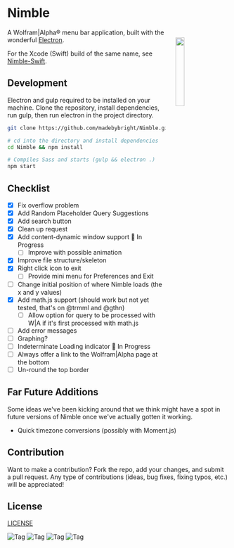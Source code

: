 Nimble
======
<img align="right" width="20%" style="float:right;padding:20px;" src="https://github.com/madebybright/madebybright.github.io/raw/master/img/nimble/256.png">

A Wolfram|Alpha® menu bar application, built with the wonderful [Electron](http://electron.atom.io/).

For the Xcode (Swift) build of the same name, see [Nimble-Swift](https://github.com/madebybright/Nimble-Swift).

## Development
Electron and gulp required to be installed on your machine. Clone the repository, install dependencies, run gulp, then run electron in the project directory.

```bash
git clone https://github.com/madebybright/Nimble.git

# cd into the directory and install dependencies
cd Nimble && npm install

# Compiles Sass and starts (gulp && electron .)
npm start
```

## Checklist
- [x] Fix overflow problem
- [x] Add Random Placeholder Query Suggestions
- [x] Add search button
- [x] Clean up request
- [x] Add content-dynamic window support :balloon: In Progress
  - [ ] Improve with possible animation
- [x] Improve file structure/skeleton
- [x] Right click icon to exit
  - [ ] Provide mini menu for Preferences and Exit
- [ ] Change initial position of where Nimble loads (the x and y values)
- [x] Add math.js support (should work but not yet tested, that's on @trmml and @gthn)
  - [ ] Allow option for query to be processed with W|A if it's first processed with math.js
- [ ] Add error messages
- [ ] Graphing?
- [ ] Indeterminate Loading indicator :balloon: In Progress
- [ ] Always offer a link to the Wolfram|Alpha page at the bottom
- [ ] Un-round the top border

## Far Future Additions
Some ideas we've been kicking around that we think might have a spot in future versions of Nimble once we've actually gotten it working.

- Quick timezone conversions (possibly with Moment.js)

## Contribution
Want to make a contribution? Fork the repo, add your changes, and submit a pull request. Any type of contributions (ideas, bug fixes, fixing typos, etc.) will be appreciated!

## License
[LICENSE](https://github.com/madebybright/Nimble/blob/master/LICENSE)

![Tag](http://i.imgur.com/etWLNKJ.gif) ![Tag](http://i.imgur.com/c4J95hH.gif) ![Tag](http://i.imgur.com/Sl7UbNI.gif) ![Tag](http://i.imgur.com/xaoeuKp.gif)
